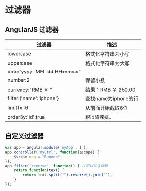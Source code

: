 # 过滤器
## AngularJS 过滤器
过滤器 | 描述
---|---
lowercase	| 格式化字符串为小写
uppercase	| 格式化字符串为大写
date:"yyyy-MM-dd HH:mm:ss"|-
number:2|保留小数
currency:"RMB ￥ " | 结果：RMB ￥ 250.00
filter:{'name':'iphone'} | 查找name为iphone的行
limitTo :6|从前面开始截取6位
orderBy:'id':true	| 根id降序排。
## 自定义过滤器
```js
var app = angular.module('myApp', []);
app.controller('myCtrl', function($scope) {
    $scope.msg = "Runoob";
});
app.filter('reverse', function() { //可以注入依赖
    return function(text) {
        return text.split("").reverse().join("");
    }
});
```
